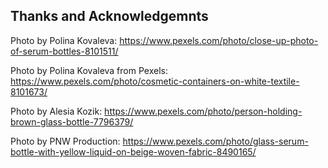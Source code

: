 ## Thanks and Acknowledgemnts
Photo by Polina Kovaleva: https://www.pexels.com/photo/close-up-photo-of-serum-bottles-8101511/

Photo by Polina Kovaleva from Pexels: https://www.pexels.com/photo/cosmetic-containers-on-white-textile-8101673/

Photo by Alesia  Kozik: https://www.pexels.com/photo/person-holding-brown-glass-bottle-7796379/

Photo by PNW Production: https://www.pexels.com/photo/glass-serum-bottle-with-yellow-liquid-on-beige-woven-fabric-8490165/